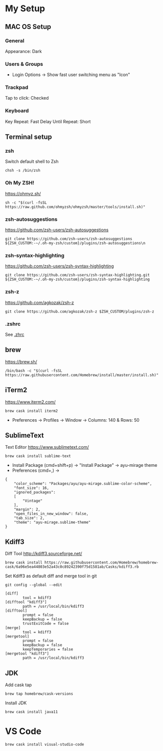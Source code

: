 # My Setup

## MAC OS Setup
### General
Appearance: Dark
### Users & Groups
* Login Options -> Show fast user switching menu as "Icon"

### Trackpad
Tap to click: Checked

### Keyboard
Key Repeat: Fast
Delay Until Repeat: Short

## Terminal setup
### zsh
Switch default shell to Zsh
```
chsh -s /bin/zsh
```
### Oh My ZSH!
https://ohmyz.sh/
```
sh -c "$(curl -fsSL https://raw.github.com/ohmyzsh/ohmyzsh/master/tools/install.sh)"
```
### zsh-autosuggestions
https://github.com/zsh-users/zsh-autosuggestions
```
git clone https://github.com/zsh-users/zsh-autosuggestions ${ZSH_CUSTOM:-~/.oh-my-zsh/custom}/plugins/zsh-autosuggestions\n
```
### zsh-syntax-highlighting
https://github.com/zsh-users/zsh-syntax-highlighting
```
git clone https://github.com/zsh-users/zsh-syntax-highlighting.git ${ZSH_CUSTOM:-~/.oh-my-zsh/custom}/plugins/zsh-syntax-highlighting
```
### zsh-z
https://github.com/agkozak/zsh-z
```
git clone https://github.com/agkozak/zsh-z $ZSH_CUSTOM/plugins/zsh-z
```
### .zshrc
See [.zhrc](.zshrc)
## brew
https://brew.sh/
```
/bin/bash -c "$(curl -fsSL https://raw.githubusercontent.com/Homebrew/install/master/install.sh)"
```
## iTerm2
https://www.iterm2.com/
```
brew cask install iterm2
```
* Preferences -> Profiles -> Window -> Columns: 140 & Rows: 50

## SublimeText
Text Editor
https://www.sublimetext.com/
```
brew cask install sublime-text
```
* Install Package (cmd+shift+p) -> "Install Package" -> ayu-mirage theme
* Preferences (cmd+,) -> 
```
{
	"color_scheme": "Packages/ayu/ayu-mirage.sublime-color-scheme",
	"font_size": 16,
	"ignored_packages":
	[
		"Vintage"
	],
	"margin": 2,
	"open_files_in_new_window": false,
	"tab_size": 2,
	"theme": "ayu-mirage.sublime-theme"
}
```
## Kdiff3
Diff Tool
http://kdiff3.sourceforge.net/
```
brew cask install https://raw.githubusercontent.com/Homebrew/homebrew-cask/6a96e5ea44803e52a43c0c89242390f75d1581ab/Casks/kdiff3.rb
```
Set Kdiff3 as default diff and merge tool in git
```
git config --global --edit
```
```
[diff]
        tool = kdiff3
[difftool "kdiff3"]
        path = /usr/local/bin/kdiff3
[difftool]
        prompt = false
        keepBackup = false
        trustExitCode = false
[merge]
        tool = kdiff3
[mergetool]
        prompt = false
        keepBackup = false
        keepTemporaries = false
[mergetool "kdiff3"]
        path = /usr/local/bin/kdiff3
```
## JDK
Add cask tap
```
brew tap homebrew/cask-versions
```
Install JDK
```
brew cask install java11
```
# VS Code
```
brew cask install visual-studio-code
```
